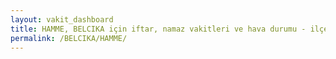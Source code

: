 ```yaml
---
layout: vakit_dashboard
title: HAMME, BELCIKA için iftar, namaz vakitleri ve hava durumu - ilçe/eyalet seç
permalink: /BELCIKA/HAMME/
---
```


<script type="text/javascript">
  var GLOBAL_COUNTRY = 'BELCIKA';
  var GLOBAL_CITY = 'HAMME';
  var GLOBAL_STATE = '';
  var lat = 72;
  var lon = 21;
</script>
